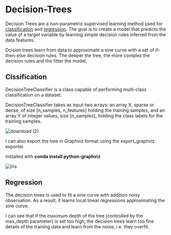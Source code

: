 # Decision-Trees

Decision Trees are a non-parametric supervised learning method used for [classification](https://www.geeksforgeeks.org/ml-classification-vs-regression/) and [regression](https://www.geeksforgeeks.org/ml-classification-vs-regression/). The goal is to create a model that predicts the value of a target variable by learning simple decision rules inferred from the data features.


Dcision trees learn from data to approximate a sine curve with a set of if-then-else decision rules. The deeper the tree, the more complex the decision rules and the fitter the model.


## Clssification 

DecisionTreeClassifier is a class capable of performing multi-class classification on a dataset.

DecisionTreeClassifier takes as input two arrays: an array X, sparse or dense, of size [n_samples, n_features] holding the training samples, and an array Y of integer values, size [n_samples], holding the class labels for the training samples.

![download (2)](https://user-images.githubusercontent.com/55234691/91148399-33d25180-e6d7-11ea-8bde-ca6da300465b.png)

I can also export the tree in Graphviz format using the export_graphviz exporter. 

installed with **conda install python-graphviz**

![iris](https://user-images.githubusercontent.com/55234691/91150980-b27cbe00-e6da-11ea-80a5-45b18e9059ab.png)


## Regression 

The decision trees is used to fit a sine curve with addition noisy observation. As a result, it learns local linear regressions approximating the sine curve.

I can see that if the maximum depth of the tree (controlled by the max_depth parameter) is set too high, the decision trees learn too fine details of the training data and learn from the noise, i.e. they overfit.


